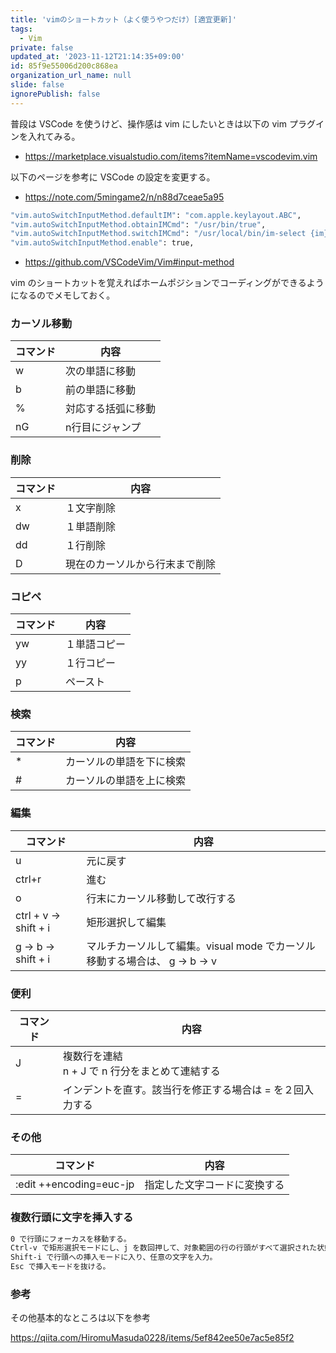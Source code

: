 ```yaml
---
title: 'vimのショートカット（よく使うやつだけ）[適宜更新]'
tags:
  - Vim
private: false
updated_at: '2023-11-12T21:14:35+09:00'
id: 85f9e55006d200c868ea
organization_url_name: null
slide: false
ignorePublish: false
---
```

普段は VSCode を使うけど、操作感は vim にしたいときは以下の vim プラグインを入れてみる。

* https://marketplace.visualstudio.com/items?itemName=vscodevim.vim

以下のページを参考に VSCode の設定を変更する。

- https://note.com/5mingame2/n/n88d7ceae5a95

```sh
"vim.autoSwitchInputMethod.defaultIM": "com.apple.keylayout.ABC",
"vim.autoSwitchInputMethod.obtainIMCmd": "/usr/bin/true",
"vim.autoSwitchInputMethod.switchIMCmd": "/usr/local/bin/im-select {im}",
"vim.autoSwitchInputMethod.enable": true,
```

- https://github.com/VSCodeVim/Vim#input-method

vim のショートカットを覚えればホームポジションでコーディングができるようになるのでメモしておく。

### カーソル移動

|コマンド |内容         |
|------|------------|
|w     |次の単語に移動|
|b     |前の単語に移動|
|%     |対応する括弧に移動|
|nG    |n行目にジャンプ|

### 削除

|コマンド |内容         |
|------|------------|
|x     |１文字削除|
|dw    |１単語削除|
|dd    |１行削除|
|D     |現在のカーソルから行末まで削除|

### コピペ

|コマンド |内容         |
|------|------------|
|yw    |１単語コピー|
|yy    |１行コピー|
|p     |ペースト|

### 検索

|コマンド |内容         |
|------|------------|
|*     |カーソルの単語を下に検索|
|#     |カーソルの単語を上に検索|

### 編集

|コマンド |内容         |
|------|------------|
|u     |元に戻す|
|ctrl+r|進む|
|o     |行末にカーソル移動して改行する|
|ctrl + v -> shift + i |矩形選択して編集|
|g -> b -> shift + i|マルチカーソルして編集。visual mode でカーソル移動する場合は、 g → b → v|

### 便利

|コマンド |内容         |
|------|------------|
|J     |複数行を連結<br>n + J で n 行分をまとめて連結する|
|=|インデントを直す。該当行を修正する場合は = を２回入力する|


### その他

|コマンド |内容         |
|------|------------|
|:edit ++encoding=euc-jp     |指定した文字コードに変換する|

### 複数行頭に文字を挿入する

```sh
0 で行頭にフォーカスを移動する。
Ctrl-v で矩形選択モードにし、j を数回押して、対象範囲の行の行頭がすべて選択された状態にする。
Shift-i で行頭への挿入モードに入り、任意の文字を入力。
Esc で挿入モードを抜ける。
```


### 参考

その他基本的なところは以下を参考

https://qiita.com/HiromuMasuda0228/items/5ef842ee50e7ac5e85f2
